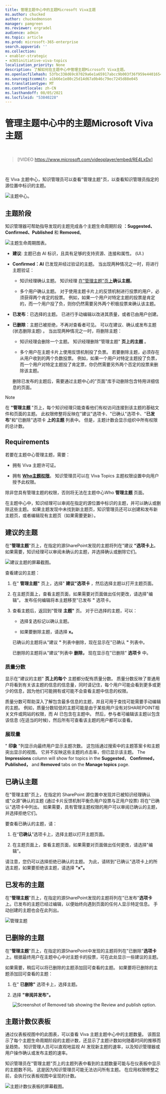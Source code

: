```yaml
---
title: 管理主题中心中的主题Microsoft Viva主题
ms.author: chucked
author: chuckedmonson
manager: pamgreen
ms.reviewer: ergradel
audience: admin
ms.topic: article
ms.prod: microsoft-365-enterprise
search.appverid: ''
ms.collection:
- enabler-strategic
- m365initiative-viva-topics
localization_priority: None
description: 了解如何在主题中心中管理主题Microsoft Viva主题。
ms.openlocfilehash: 53fbc338d69c87029a6e1a65917abcc9b003f36f959e440165405527fdca87e5
ms.sourcegitcommit: a1b66e1e80c25d14d67a9b46c79ec7245d88e045
ms.translationtype: MT
ms.contentlocale: zh-CN
ms.lasthandoff: 08/05/2021
ms.locfileid: "53840228"
---
```

# <a name="manage-topics-in-the-topic-center-in-microsoft-viva-topics"></a>管理主题中心中的主题Microsoft Viva主题

</br>

> [!VIDEO https://www.microsoft.com/videoplayer/embed/RE4LxDx]  

</br>

在 Viva 主题中心，知识管理员可以查看"管理主题"页，以查看知识管理员指定的源位置中标识的主题。  

   ![主题中心。](../media/knowledge-management/topic-center.png)  

## <a name="topic-stages"></a>主题阶段

知识管理器可帮助指导发现的主题完成各个主题生命周期阶段 **：Suggested、Confirmed、Published** 和 **Removed**。 

   ![主题生命周期图表。](../media/knowledge-management/topic-lifecycle.png) 

- **建议**: 主题已由 AI 标识，且具有足够的支持资源、连接和属性。  (UI.) 

- **Confirmed：AI** 已发现并经过验证的主题。 当出现两种情况之一时，将进行主题验证：

   - 知识经理确认主题。 知识经理 [在"管理主题"页上](manage-topics.md#confirmed-topics)**确认主题**。

   - 多个用户确认主题。 对于使用主题卡片上的反馈机制进行投票的用户，必须获得两个肯定的投票。 例如，如果一个用户对特定主题的投票是肯定的，而一个用户投了负，则你仍然需要另外两个积极投票来确认该主题。
 
- **已发布**：已选择的主题。 已进行手动编辑以改进其质量，或者已由用户创建。

- **已删除**：主题已被拒绝，不再对查看者可见。 可以在建议、确认或发布主题 (状态删除主题) 。 当出现两种情况之一时，将删除主题：

   - 知识经理会删除一个主题。 知识经理删除"管理主题" **页上的主题** 。

   - 多个用户在主题卡片上使用反馈机制投了负票。 若要删除主题，必须存在从用户收到的两个负数投票。 例如，如果一个用户对特定主题投了负票，而一个用户对特定主题投了肯定票，你仍然需要另外两个否定的投票来删除该主题。

  删除已发布的主题后，需要通过主题中心的"页面"库手动删除包含特用详细信息的页面。

> [!Note] 
> 在 **"管理主题** "页上，每个知识经理只能查看他们有权访问连接到该主题的基础文件和页面的主题。 此权限修整将反映在"建议"选项卡、"已确认"选项卡、"**已发布**"和"已删除"选项卡 **上的主题** 列表中。  但是，主题计数会显示组织中所有权限的总计数。

## <a name="requirements"></a>Requirements

若要在主题中心管理主题，需要：
- 拥有 Viva 主题许可证。

- 拥有 [**Who主题权限**](./topic-experiences-user-permissions.md)。 知识管理员可以在 Viva Topics 主题权限设置中向用户授予此权限。 

除非您具有管理主题的权限，否则将无法在主题中心Who **管理主题** 页面。

在主题中心中，知识经理可以审阅在指定的源位置中标识的主题，并可以确认或删除这些主题。 如果主题发现中未找到新主题页，知识管理员还可以创建和发布新主题页，或者编辑现有主题页（如果需要更新）。

## <a name="suggested-topics"></a>建议的主题

在"**管理主题**"页上，在指定的源SharePoint发现的主题将列在"建议 **"选项卡上**。如果需要，知识经理可以审阅未确认的主题，并选择确认或删除它们。

   ![建议主题的屏幕截图。](../media/knowledge-management/quality-score.png) 

查看建议的主题：

1. 在" **管理主题"** 页上，选择" **建议"选项卡** ，然后选择主题以打开主题页面。

2. 在主题页面上，查看主题页面，如果需要对页面做出任何更改，请选择"编辑"。 发布任何编辑将本主题移至"已发布 **"** 选项卡。

3. 查看主题后，返回到"管理 **主题"** 页。 对于已选择的主题，可以：

   - 选择复选标记以确认主题。
    
   - 如果要删除主题，请选择 **x。**

    已确认的主题将从"建议 **"** 列表中删除，现在显示在"已确认 **"** 列表中。

    已删除的主题将从"建议"列表中 **删除，** 现在显示在"已删除" **选项卡** 中。

### <a name="quality-score"></a>质量分数

显示在"建议的主题" **页上的每个** 主题都分配有质量分数。 质量分数反映了普通用户将看到有关该主题的信息的信息量，同时请记住，每个用户可能会看到更多或更少的信息，因为他们可能拥有或可能不会查看主题中信息的权限。 

质量分数可帮助深入了解包含最多信息的主题，并且可用于查找可能需要手动编辑的主题。 例如，质量分数较低的主题可能是由于某些用户没有对SHAREPOINT相关文件或网站的权限，而 AI 已包含在主题中。 然后，参与者可编辑该主题以包含该信息 (在适当的时候)，然后所有可查看该主题的用户都可以查看。

### <a name="impressions"></a>展现量

" **印象** "列显示向最终用户显示主题次数。 这包括通过搜索中的主题答案卡和主题突出显示的视图。 它并不反映这些主题的点击率，但已显示该主题。 The **Impressions** column will show for topics in the **Suggested**， **Confirmed，** **Published，** and **Removed** tabs on the **Manage topics** page.

## <a name="confirmed-topics"></a>已确认主题

在"管理主题"页上，在指定的 SharePoint 源位置中发现并已被知识经理确认或"众源"确认的主题 (通过卡片反馈机制平衡负用户投票与正用户投票) 将在"已确认"选项卡中列出。 如果需要，具有管理主题权限的用户可以审阅已确认的主题，并选择拒绝它们。

要查看已确认的主题，请：

1. 在“**已确认**”选项卡上，选择主题以打开主题页面。

2. 在主题页面上，查看主题页面，如果需要对页面做出任何更改，请选择"编辑"。

请注意，您仍可以选择拒绝已确认的主题。 为此，请转到"已确认"选项卡上的所选主题，如果要拒绝该主题，请选择 **"x"。**

## <a name="published-topics"></a>已发布的主题

在"**管理主题**"页上，在指定的源SharePoint发现的主题将列在"已发布"**选项卡** 上。已发布的主题已经过编辑，以便始终向遇到页面的任何人显示特定信息。 手动创建的主题也会在此列出。

   ![管理主题](../media/knowledge-management/manage-topics-new.png)

## <a name="removed-topics"></a>已删除的主题

在"**管理主题**"页上，在指定的源SharePoint中发现的主题将列在"已删除"**选项卡** 上。根据最终用户在主题中心中对主题卡的投票，可在此处显示一些建议的主题。

如果需要，稍后可以将已删除的主题添加回可查看的主题。 如果要将已删除的主题添加回可查看的主题：

1. 在" **已删除"** 选项卡上，选择主题。

2. 选择 **"审阅并发布"。**

   ![Screenshot of Removed tab showing the Review and publish option.](../media/knowledge-management/review-and-publish-removed-topic.png)

## <a name="topic-count-dashboard"></a>主题计数仪表板

通过仪表板视图中的此图表，可以查看 Viva 主题主题中心中的主题数量。 该图显示了每个主题生命周期阶段的主题计数，还显示了主题计数如何随着时间的推移而呈趋势。 知识管理人员可以直观地监视 AI 发现新主题的速率，以及知识管理器或用户操作确认或发布主题的速率。

知识管理员在"管理主题"页上的主题列表中看到的主题数量可能与在仪表板中显示的主题数不同。 这是因为知识管理员可能无法访问所有主题。 在应用权限修整之前，会执行仪表板视图中呈现的计数。 

   ![主题计数仪表板的屏幕截图。](../media/knowledge-management/topic-count-dashboard.png)
